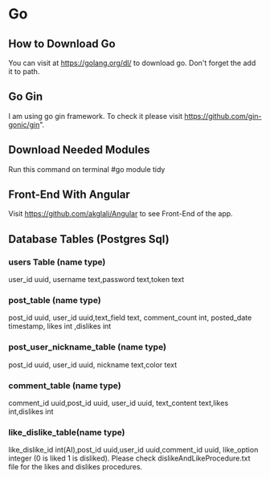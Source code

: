 # Go

## How to Download Go

You can visit at https://golang.org/dl/ to download go. Don't forget the add it to path.

## Go Gin

I am using go gin framework. To check it please visit https://github.com/gin-gonic/gin".

## Download Needed Modules

Run this command on terminal 
#go module tidy

## Front-End With Angular

Visit https://github.com/akglali/Angular to see Front-End of the app.

## Database Tables (Postgres Sql)
### users Table (name type)
user_id uuid, username text,password text,token text 
### post_table (name type)
post_id uuid, user_id uuid,text_field text, comment_count int, posted_date timestamp, likes int ,dislikes int
### post_user_nickname_table (name type)
post_id uuid, user_id uuid, nickname text,color text
### comment_table (name type)
comment_id uuid,post_id uuid, user_id uuid, text_content text,likes int,dislikes int
### like_dislike_table(name type)
like_dislike_id int(AI),post_id uuid,user_id uuid,comment_id uuid, like_option integer (0 is liked 1 is disliked).
Please check dislikeAndLikeProcedure.txt file for the likes and dislikes procedures. 